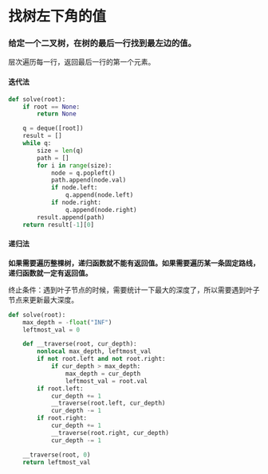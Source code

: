 
# 找树左下角的值

### 给定一个二叉树，在树的最后一行找到最左边的值。

层次遍历每一行，返回最后一行的第一个元素。

#### 迭代法


```python
def solve(root):
    if root == None:
        return None

    q = deque([root])
    result = []
    while q:
        size = len(q)
        path = []
        for i in range(size):
            node = q.popleft()
            path.append(node.val)
            if node.left:
                q.append(node.left)
            if node.right:
                q.append(node.right)
        result.append(path)
    return result[-1][0]
```

#### 递归法

**如果需要遍历整棵树，递归函数就不能有返回值。如果需要遍历某一条固定路线，递归函数就一定有返回值。**

终止条件：遇到叶子节点的时候，需要统计一下最大的深度了，所以需要遇到叶子节点来更新最大深度。


```python
def solve(root):
    max_depth = -float("INF")
    leftmost_val = 0

    def __traverse(root, cur_depth): 
        nonlocal max_depth, leftmost_val
        if not root.left and not root.right: 
            if cur_depth > max_depth: 
                max_depth = cur_depth
                leftmost_val = root.val  
        if root.left: 
            cur_depth += 1
            __traverse(root.left, cur_depth)
            cur_depth -= 1
        if root.right: 
            cur_depth += 1
            __traverse(root.right, cur_depth)
            cur_depth -= 1

    __traverse(root, 0)
    return leftmost_val
```
